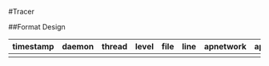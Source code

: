 #Tracer

##Format Design

| timestamp | daemon | thread | level | file | line | apnetwork | ap | sta | ssid | custom_string |
|-----------|--------|--------|-------|------|------|-----------|----|-----|------|---------------|
|           |        |        |       |      |      |           |    |     |      |               |